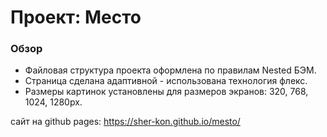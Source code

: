 # Проект: Место

### Обзор
* Файловая структура проекта оформлена по правилам Nested БЭМ.
* Страница сделана адаптивной - использована технология флекс.
* Pазмеры картинок установлены для размеров экранов: 320, 768, 1024, 1280px.

сайт на github pages: https://sher-kon.github.io/mesto/
